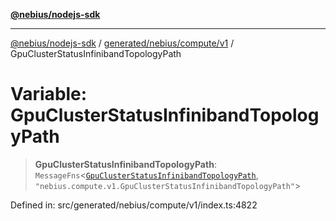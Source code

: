 [**@nebius/nodejs-sdk**](../../../../../README.md)

***

[@nebius/nodejs-sdk](../../../../../README.md) / [generated/nebius/compute/v1](../README.md) / GpuClusterStatusInfinibandTopologyPath

# Variable: GpuClusterStatusInfinibandTopologyPath

> **GpuClusterStatusInfinibandTopologyPath**: `MessageFns`\<[`GpuClusterStatusInfinibandTopologyPath`](../interfaces/GpuClusterStatusInfinibandTopologyPath.md), `"nebius.compute.v1.GpuClusterStatusInfinibandTopologyPath"`\>

Defined in: src/generated/nebius/compute/v1/index.ts:4822
